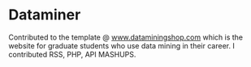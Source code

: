 Dataminer
=========
Contributed to the template @ www.dataminingshop.com which is the website for
graduate students who use data mining in their career.  I contributed RSS, PHP,
API MASHUPS. 

